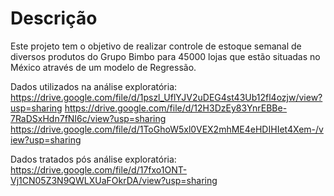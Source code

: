 # Descrição
Este projeto tem o objetivo de realizar controle de estoque semanal de diversos produtos do Grupo Bimbo para 45000 lojas que estão situadas no México através de um modelo de Regressão.

Dados utilizados na análise exploratória:
https://drive.google.com/file/d/1pszl_UflYJV2uDEG4st43Ub12fl4ozjw/view?usp=sharing
https://drive.google.com/file/d/12H3DzEy83YnrEBBe-7RaDSxHdn7fNI6c/view?usp=sharing
https://drive.google.com/file/d/1ToGhoW5xl0VEX2mhME4eHDIHIet4Xem-/view?usp=sharing

Dados tratados pós análise exploratória:
https://drive.google.com/file/d/17fxo1ONT-Vj1CN05Z3N9QWLXUaFOkrDA/view?usp=sharing
